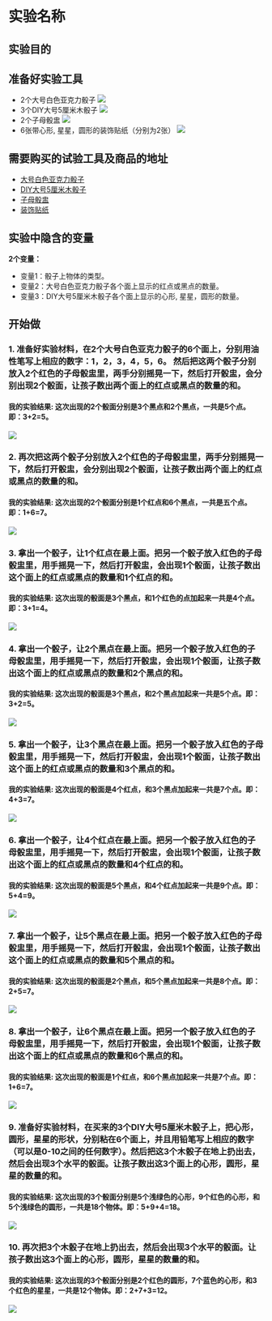 ﻿# 实验名称

## 实验目的

## 准备好实验工具
- 2个大号白色亚克力骰子
![](/images/一年级(学龄前)/用骰子做加法/7个奶牛模型.jpg)
- 3个DIY大号5厘米木骰子
![](/images/一年级(学龄前)/用骰子做加法/7个奶牛模型.jpg)
- 2个子母骰盅
![](/images/一年级(学龄前)/用骰子做加法/7个奶牛模型.jpg)
- 6张带心形, 星星，圆形的装饰贴纸（分别为2张）
![](/images/一年级(学龄前)/用骰子做加法/7个奶牛模型.jpg)

## 需要购买的试验工具及商品的地址

- [大号白色亚克力骰子](https://detail.tmall.com/item.htm?id=548039718778&spm=a1z09.2.0.0.393e2e8dtgXGIz&_u=tc6ncud4614)
- [DIY大号5厘米木骰子](https://item.taobao.com/item.htm?spm=a1z09.2.0.0.393e2e8dtgXGIz&id=572948800046&_u=tc6ncud6e34)
- [子母骰盅](https://item.taobao.com/item.htm?spm=a1z09.2.0.0.393e2e8dtgXGIz&id=35359632987&_u=tc6ncud2519)
- [装饰贴纸](https://item.taobao.com/item.htm?spm=a230r.1.14.1.209a26c1Wo8r1l&id=37702090217&ns=1&abbucket=9#detail)

## 实验中隐含的变量

**2个变量：**

- 变量1：骰子上物体的类型。
- 变量2：大号白色亚克力骰子各个面上显示的红点或黑点的数量。
- 变量3：DIY大号5厘米木骰子各个面上显示的心形, 星星，圆形的数量。

## 开始做

### 1. 准备好实验材料，在2个大号白色亚克力骰子的6个面上，分别用油性笔写上相应的数字：1，2，3，4，5，6。 然后把这两个骰子分别放入2个红色的子母骰盅里，两手分别摇晃一下，然后打开骰盅，会分别出现2个骰面，让孩子数出两个面上的红点或黑点的数量的和。


#### 我的实验结果: 这次出现的2个骰面分别是3个黑点和2个黑点，一共是5个点。即：3+2=5。

![](/images/一年级(学龄前)/用骰子做加法/1a.jpg)

### 2. 再次把这两个骰子分别放入2个红色的子母骰盅里，两手分别摇晃一下，然后打开骰盅，会分别出现2个骰面，让孩子数出两个面上的红点或黑点的数量的和。

#### 我的实验结果: 这次出现的2个骰面分别是1个红点和6个黑点，一共是五个点。即：1+6=7。

![](/images/一年级(学龄前)/用骰子做加法/2a.jpg)

### 3. 拿出一个骰子，让1个红点在最上面。把另一个骰子放入红色的子母骰盅里，用手摇晃一下，然后打开骰盅，会出现1个骰面，让孩子数出这个面上的红点或黑点的数量和1个红点的和。

#### 我的实验结果: 这次出现的骰面是3个黑点，和1个红色的点加起来一共是4个点。即：3+1=4。

![](/images/一年级(学龄前)/用骰子做加法/3a.jpg)

### 4. 拿出一个骰子，让2个黑点在最上面。把另一个骰子放入红色的子母骰盅里，用手摇晃一下，然后打开骰盅，会出现1个骰面，让孩子数出这个面上的红点或黑点的数量和2个黑点的和。

#### 我的实验结果: 这次出现的骰面是3个黑点，和2个黑点加起来一共是5个点。即：3+2=5。

![](/images/一年级(学龄前)/用骰子做加法/4a.jpg)

### 5. 拿出一个骰子，让3个黑点在最上面。把另一个骰子放入红色的子母骰盅里，用手摇晃一下，然后打开骰盅，会出现1个骰面，让孩子数出这个面上的红点或黑点的数量和3个黑点的和。


#### 我的实验结果: 这次出现的骰面是4个红点，和3个黑点加起来一共是7个点。即：4+3=7。

![](/images/一年级(学龄前)/用骰子做加法/5a.jpg)

### 6. 拿出一个骰子，让4个红点在最上面。把另一个骰子放入红色的子母骰盅里，用手摇晃一下，然后打开骰盅，会出现1个骰面，让孩子数出这个面上的红点或黑点的数量和4个红点的和。

#### 我的实验结果: 这次出现的骰面是5个黑点，和4个红点加起来一共是9个点。即：5+4=9。

![](/images/一年级(学龄前)/用骰子做加法/6a.jpg)

### 7. 拿出一个骰子，让5个黑点在最上面。把另一个骰子放入红色的子母骰盅里，用手摇晃一下，然后打开骰盅，会出现1个骰面，让孩子数出这个面上的红点或黑点的数量和5个黑点的和。

#### 我的实验结果: 这次出现的骰面是2个黑点，和5个黑点加起来一共是8个点。即：2+5=7。

![](/images/一年级(学龄前)/用骰子做加法/7a.jpg)

### 8. 拿出一个骰子，让6个黑点在最上面。把另一个骰子放入红色的子母骰盅里，用手摇晃一下，然后打开骰盅，会出现1个骰面，让孩子数出这个面上的红点或黑点的数量和6个黑点的和。

#### 我的实验结果: 这次出现的骰面是1个红点，和6个黑点加起来一共是7个点。即：1+6=7。

![](/images/一年级(学龄前)/用骰子做加法/8a.jpg)

### 9. 准备好实验材料，在买来的3个DIY大号5厘米木骰子上，把心形，圆形，星星的形状，分别粘在6个面上，并且用铅笔写上相应的数字（可以是0-10之间的任何数字）。然后把这3个木骰子在地上扔出去，然后会出现3个水平的骰面。让孩子数出这3个面上的心形，圆形，星星的数量的和。

#### 我的实验结果:  这次出现的3个骰面分别是5个浅绿色的心形，9个红色的心形，和5个浅绿色的圆形，一共是18个物体。即：5+9+4=18。

![](/images/一年级(学龄前)/用骰子做加法/11a.jpg)

### 10. 再次把3个木骰子在地上扔出去，然后会出现3个水平的骰面。让孩子数出这3个面上的心形，圆形，星星的数量的和。

#### 我的实验结果:  这次出现的3个骰面分别是2个红色的圆形，7个蓝色的心形，和3个红色的星星，一共是12个物体。即：2+7+3=12。

![](/images/一年级(学龄前)/用骰子做加法/12a.jpg)
